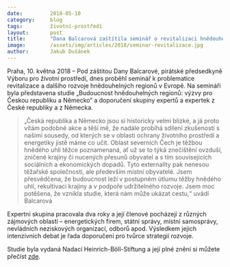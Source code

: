```yaml
---
date:         2018-05-10
category:     blog
tags:         životní-prostředí
layout:       post
title:        "Dana Balcarová zaštítila seminář o revitalizaci hnědouhelných regionů"
image:        /assets/img/articles/2018/seminar-revitalizace.jpg
author:       Jakub Dušánek
---
```


  
Praha, 10. května 2018 – Pod záštitou Dany Balcarové, pirátské předsedkyně Výboru pro životní prostředí, dnes proběhl seminář k problematice revitalizace a dalšího rozvoje hnědouhelných regionů v Evropě. Na semináři byla představena studie „Budoucnost hnědouhelných regionů: výzvy pro Českou republiku a Německo“ a doporučení skupiny expertů a expertek z České republiky a z Německa.
 
> „Česká republika a Německo jsou si historicky velmi blízké, a já proto vítám podobné akce a těší mě, že nadále probíhá sdílení zkušeností s našimi sousedy, od kterých se v oblasti ochrany životního prostředí a energetiky jistě máme co učit. Oblast severních Čech je těžbou hnědého uhlí těžce poznamenaná, ať už se to týká znečištění ovzduší, zničené krajiny či nucených přesunů obyvatel a s tím souvisejících sociálních a ekonomických dopadů. Tyto externality pak nenesou těžařské společnosti, ale především místní obyvatelé. Jsem přesvědčena, že budoucnost leží v postupném útlumu těžby hnědého uhlí, rekultivaci krajiny a v podpoře udržitelného rozvoje. Jsem moc potěšena, že vznikla studie, která nám může ukázat cestu,“ uvádí Balcarová
 
Expertní skupina pracovala dva roky a její členové pocházejí z různých zájmových oblastí – energetických firem, státní správy, místní samosprávy, nevládních neziskových organizací, odborů apod. Výsledkem jejich intenzivních debat  je řada doporučení pro tvůrce strategií rozvoje.
 
Studie byla vydaná Nadací Heinrich-Böll-Stiftung a její plné znění si můžete přečíst [zde](http://cz.boell.org/cs/2018/05/07/budoucnost-hnedouhelnych-regionu-v-evrope-vyzvy-pro-ceskou-republiku-nemecko).

